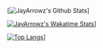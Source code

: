 
[![JayArrowz's Github Stats](https://github-readme-stats-ochre-three.vercel.app/api?username=JayArrowz&count_private=true&show_icons=true&theme=radical)]


[![JayArrowz's Wakatime Stats](https://github-readme-stats-ochre-three.vercel.app/api/wakatime?username=JayArrowz)](https://github.com/JayArrowz/github-readme-stats)]


[![Top Langs](https://github-readme-stats.vercel.app/api/top-langs/?username=JayArrowz)](https://github.com/JayArrowz/github-readme-stats)]
